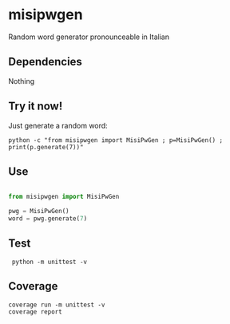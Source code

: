 # misipwgen

Random word generator pronounceable in Italian

## Dependencies

Nothing

## Try it now!

Just generate a random word:

```shell
python -c "from misipwgen import MisiPwGen ; p=MisiPwGen() ; print(p.generate(7))" 
```

## Use

```python

from misipwgen import MisiPwGen

pwg = MisiPwGen()
word = pwg.generate(7)
```

## Test

```shell
 python -m unittest -v
```

## Coverage

```shell
coverage run -m unittest -v
coverage report
```
